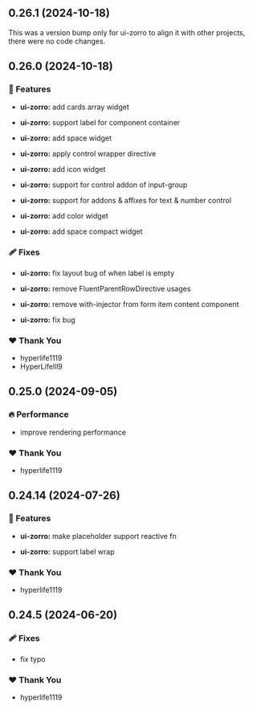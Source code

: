 ## 0.26.1 (2024-10-18)

This was a version bump only for ui-zorro to align it with other projects, there were no code changes.

## 0.26.0 (2024-10-18)


### 🚀 Features

- **ui-zorro:** add cards array widget

- **ui-zorro:** support label for component container

- **ui-zorro:** add space widget

- **ui-zorro:** apply control wrapper directive

- **ui-zorro:** add icon widget

- **ui-zorro:** support for control addon of input-group

- **ui-zorro:** support for addons & affixes for text & number control

- **ui-zorro:** add color widget

- **ui-zorro:** add space compact widget


### 🩹 Fixes

- **ui-zorro:** fix layout bug of when label is empty

- **ui-zorro:** remove FluentParentRowDirective usages

- **ui-zorro:** remove with-injector from form item content component

- **ui-zorro:** fix bug


### ❤️  Thank You

- hyperlife1119
- HyperLifelll9

## 0.25.0 (2024-09-05)


### 🔥 Performance

- improve rendering performance


### ❤️  Thank You

- hyperlife1119

## 0.24.14 (2024-07-26)


### 🚀 Features

- **ui-zorro:** make placeholder support reactive fn

- **ui-zorro:** support label wrap


### ❤️  Thank You

- hyperlife1119

## 0.24.5 (2024-06-20)


### 🩹 Fixes

- fix typo


### ❤️  Thank You

- hyperlife1119
